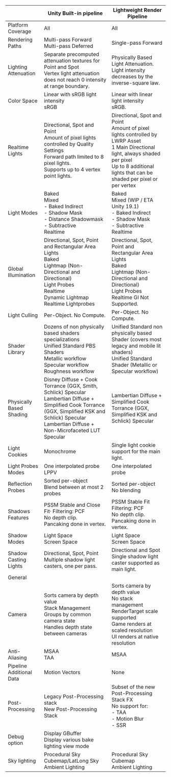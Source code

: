 |                          | Unity Built-in pipeline                                      | Lightweight Render Pipeline                                  |
| ------------------------ | ------------------------------------------------------------ | ------------------------------------------------------------ |
| Platform Coverage        | All                                                          | All                                                          |
| Rendering Paths          | Multi-pass Forward<br />Multi-pass Deferred                  | Single-pass Forward                                          |
| Lighting Attenuation     | Separate precomputed attenuation textures for Point and Spot<br />Vertex light attenuation does not reach 0 intensity at range boundary. | Physically Based Light Attenuation. Light intensity decreases by the inverse-square law. |
| Color Space              | Linear with sRGB light intensity<br />sRGB                   | Linear with linear light intensity<br /> sRGB.               |
| Realtime Lights          | Directional, Spot and Point<br />Amount of pixel lights controlled by Quality Settings<br />Forward path limited to 8 pixel lights.<br />Supports up to 4 vertex point lights. | Directional, Spot and Point<br />Amount of pixel lights controlled by LWRP Asset<br />1 Main Directional light, always shaded per pixel<br />Up to 8 additional lights that can be shaded per pixel or per vertex |
| Light Modes              | Baked<br />Mixed<br />- Baked Indirect<br />- Shadow Mask<br />- Distance Shadowmask<br />- Subtractive<br />Realtime | Baked<br />Mixed (WIP / ETA Unity 19.1)<br />- Baked Indirect<br />- Shadow Mask<br />- Subtractive<br />Realtime |
| Global Illumination      | Directional, Spot, Point and Rectangular Area Lights<br />Baked<br />Lightmap (Non-Directional and Directional)<br />Light Probes<br />Realtime<br />Dynamic Lightmap<br />Realtime Lightprobes | Directional, Spot, Point and Rectangular Area Lights<br />Baked<br />Lightmap (Non-Directional and Directional)<br />Light Probes<br />Realtime GI Not Supported. |
| Light Culling            | Per-Object. No Compute.                                      | Per-Object. No Compute.                                      |
| Shader Library           | Dozens of non physically based shaders specializations<br />Unified Standard PBS Shaders<br />Metallic workflow<br />Specular workflow<br />Roughness workflow | Unified Standard non physically based Shader (covers most legacy and mobile lit shaders)<br />Unified Standard Shader (Metallic or Specular workflow) |
| Physically Based Shading | Disney Diffuse + Cook Torrance (GGX, Smith, Schlick) Specular<br />Lambertian Diffuse + Simplified Cook Torrance (GGX, Simplified KSK and Schlick) Specular<br />Lambertian Diffuse + Non-Microfaceted LUT Specular | Lambertian Diffuse + Simplified Cook Torrance (GGX, Simplified KSK and Schlick) Specular |
| Light Cookies            | Monochrome                                                   | Single light cookie support for the main light.              |
| Light Probes Modes       | One interpolated probe<br />LPPV                             | One interpolated probe                                       |
| Reflection Probes        | Sorted per-object<br />Blend between at most 2 probes        | Sorted per-object<br />No blending                           |
| Shadows Features         | PSSM Stable and Close Fit·         Filtering: PCF<br />No depth clip. <br />Pancaking done in vertex. | PSSM Stable Fit<br />Filtering: PCF<br />No depth clip. <br />Pancaking done in vertex. |
| Shadow Modes             | Light Space<br />Screen Space                                | Light Space<br />Screen Space                                |
| Shadow Casting Lights    | Directional, Spot, Point<br />Multiple shadow light casters, one per pass. | Directional and Spot<br />Single shadow light caster supported as main light. |
| General                  |                                                              |                                                              |
| Camera                   | Sorts camera by depth value<br />Stack Management<br />Groups by common camera state<br />Handles depth state between cameras | Sorts camera by depth value<br />No stack management<br />RenderTarget scale supported<br />Game renders at scaled resolution<br />UI renders at native resolution |
| Anti-Aliasing            | MSAA<br />TAA                                                | MSAA                                                         |
| Pipeline Additional Data | Motion Vectors                                               | None                                                         |
| Post-Processing          | Legacy Post-Processing stack<br />New Post-Processing Stack  | Subset of the new Post-Processing Stack FX<br />No support for: <br />- TAA<br />- Motion Blur<br />- SSR |
| Debug option             | Display GBuffer<br />Display various bake lighting view mode |                                                              |
| Sky lighting             | Procedural Sky<br />Cubemap/LatLong Sky<br />Ambient Lighting | Procedural Sky<br />Cubemap<br />Ambient Lighting            |

 